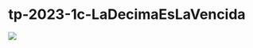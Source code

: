 # tp-2023-1c-LaDecimaEsLaVencida

![](https://redgol.cl/_next/image?url=https%3A%2F%2Fredgol.cl%2F__export%2F1560607922493%2Fsites%2Fredgol%2Fimg%2F2019%2F06%2F15%2Fmaxresdefault_x1x_crop1560607911829.jpg_1546398727.jpg&w=1920&q=75)
